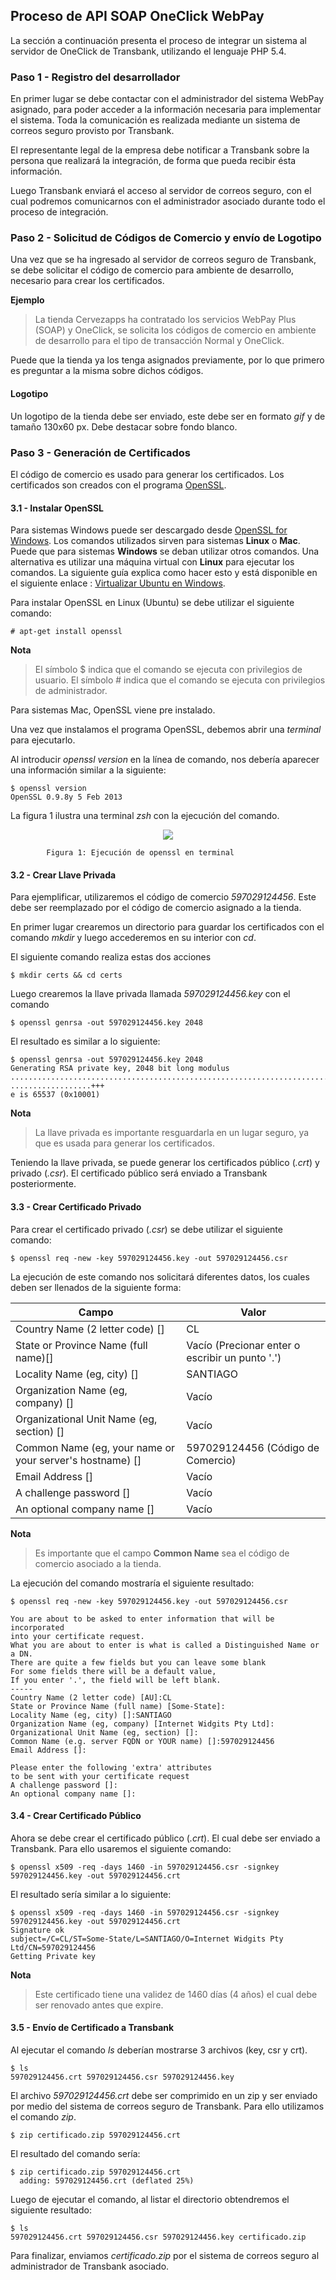## Proceso de API SOAP OneClick WebPay
La sección a continuación presenta el proceso de integrar un sistema al servidor de OneClick de Transbank, utilizando el lenguaje PHP 5.4.

### Paso 1 - Registro del desarrollador

En primer lugar se debe contactar con el administrador del sistema WebPay asignado, para poder acceder a la información necesaria para implementar el sistema. Toda la comunicación es realizada mediante un sistema de correos seguro provisto por Transbank.

El representante legal de la empresa debe notificar a Transbank sobre la persona que realizará la integración, de forma que pueda recibir ésta información.

Luego Transbank enviará el acceso al servidor de correos seguro, con el cual podremos comunicarnos con el administrador asociado durante todo el proceso de integración.

### Paso 2 - Solicitud de Códigos de Comercio y envío de Logotipo
Una vez que se ha ingresado al servidor de correos seguro de Transbank, se debe solicitar el código de comercio para ambiente de desarrollo, necesario para crear los certificados.

**Ejemplo**

> La tienda Cervezapps ha contratado los servicios WebPay Plus (SOAP) y OneClick, se solicita los códigos de comercio en ambiente de desarrollo para el tipo de transacción Normal y OneClick.

Puede que la tienda ya los tenga asignados previamente, por lo que primero es preguntar a la misma sobre dichos códigos.

#### Logotipo
Un logotipo de la tienda debe ser enviado, este debe ser en formato *gif* y de tamaño 130x60 px. Debe destacar sobre fondo blanco.


### Paso 3 - Generación de Certificados
El código de comercio es usado para generar los certificados. Los certificados son creados con el programa [OpenSSL](https://www.openssl.org/).

#### 3.1 - Instalar OpenSSL
Para sistemas Windows puede ser descargado desde [OpenSSL for Windows](http://slproweb.com/products/Win32OpenSSL.html). Los comandos utilizados sirven para sistemas **Linux** o **Mac**. Puede que para sistemas **Windows** se deban utilizar otros comandos. Una alternativa es utilizar una máquina virtual con **Linux** para ejecutar los comandos. La siguiente guía explica como hacer esto y está disponible en el siguiente enlace : [Virtualizar Ubuntu en Windows](http://blog.uptodown.com/tutorial-virtualizar-ubuntu-14-virtualbox/).

Para instalar OpenSSL en Linux (Ubuntu) se debe utilizar el siguiente comando:

```
# apt-get install openssl
```

**Nota**
> El símbolo $ indica que el comando se ejecuta con privilegios de usuario. El símbolo # indica que el comando se ejecuta con privilegios de administrador.


Para sistemas Mac, OpenSSL viene pre instalado.

Una vez que instalamos el programa OpenSSL, debemos abrir una *terminal* para ejecutarlo.



Al introducir *openssl version* en la línea de comando, nos debería aparecer una información similar a la siguiente:


```
$ openssl version
OpenSSL 0.9.8y 5 Feb 2013
```

La figura 1 ilustra una terminal *zsh* con la ejecución del comando.

<center><img src="img/1.png"></center>

			Figura 1: Ejecución de openssl en terminal

#### 3.2 - Crear Llave Privada	

Para ejemplificar, utilizaremos el código de comercio *597029124456*. Este debe ser reemplazado por el código de comercio asignado a la tienda.

En primer lugar crearemos un directorio para guardar los certificados con el comando *mkdir* y luego accederemos en su interior con *cd*.

El siguiente comando realiza estas dos acciones

```
$ mkdir certs && cd certs

```

Luego crearemos la llave privada llamada *597029124456.key* con el comando 

```
$ openssl genrsa -out 597029124456.key 2048
```

 El resultado es similar a lo siguiente:

```
$ openssl genrsa -out 597029124456.key 2048
Generating RSA private key, 2048 bit long modulus
.....................................................................................................+++
..................+++
e is 65537 (0x10001)
```

**Nota**
> La llave privada es importante resguardarla en un lugar seguro, ya que es usada para generar los certificados.


Teniendo la llave privada, se puede generar los certificados público (*.crt*) y privado (*.csr*). El certificado público será enviado a Transbank posteriormente.

#### 3.3 - Crear Certificado Privado
Para crear el certificado privado (*.csr*) se debe utilizar el siguiente comando:

```
$ openssl req -new -key 597029124456.key -out 597029124456.csr
```

La ejecución de este comando nos solicitará diferentes datos, los cuales deben ser llenados de la siguiente forma:

| Campo | Valor | 
| ------------ | ------------- | 
| Country Name (2 letter code) [] | CL  | 
| State or Province Name (full name)[] | Vacío (Precionar enter o escribir un punto '.')  | 
| Locality Name (eg, city) [] | SANTIAGO|
| Organization Name (eg, company) []|Vacío|
| Organizational Unit Name (eg, section) []|Vacío|
| Common Name (eg, your name or your server's hostname) []|597029124456 (Código de Comercio)|
|Email Address []|Vacío|
|A challenge password []| Vacío|
|An optional company name []|Vacío|

**Nota**
> Es importante que el campo **Common Name** sea el código de comercio asociado a la tienda.

La ejecución del comando mostraría el siguiente resultado:

```
$ openssl req -new -key 597029124456.key -out 597029124456.csr

You are about to be asked to enter information that will be incorporated
into your certificate request.
What you are about to enter is what is called a Distinguished Name or a DN.
There are quite a few fields but you can leave some blank
For some fields there will be a default value,
If you enter '.', the field will be left blank.
-----
Country Name (2 letter code) [AU]:CL
State or Province Name (full name) [Some-State]:
Locality Name (eg, city) []:SANTIAGO
Organization Name (eg, company) [Internet Widgits Pty Ltd]:
Organizational Unit Name (eg, section) []:
Common Name (e.g. server FQDN or YOUR name) []:597029124456
Email Address []:

Please enter the following 'extra' attributes
to be sent with your certificate request
A challenge password []:
An optional company name []:
```


#### 3.4 - Crear Certificado Público
Ahora se debe crear el certificado público (*.crt*). El cual debe ser enviado a Transbank. Para ello usaremos el siguiente comando:

```
$ openssl x509 -req -days 1460 -in 597029124456.csr -signkey 597029124456.key -out 597029124456.crt

```

El resultado sería similar a lo siguiente:

```
$ openssl x509 -req -days 1460 -in 597029124456.csr -signkey 597029124456.key -out 597029124456.crt
Signature ok
subject=/C=CL/ST=Some-State/L=SANTIAGO/O=Internet Widgits Pty Ltd/CN=597029124456
Getting Private key
```

**Nota**
> Este certificado tiene una validez de 1460 días (4 años) el cual debe ser renovado antes que expire.

#### 3.5 - Envío de Certificado a Transbank
Al ejecutar el comando *ls* deberían mostrarse 3 archivos (key, csr y crt).

```
$ ls
597029124456.crt 597029124456.csr 597029124456.key
```

El archivo *597029124456.crt* debe ser comprimido en un zip y ser enviado por medio del sistema de correos seguro de Transbank. Para ello utilizamos el comando *zip*.

```
$ zip certificado.zip 597029124456.crt
```

El resultado del comando sería:

```
$ zip certificado.zip 597029124456.crt
  adding: 597029124456.crt (deflated 25%)
```

Luego de ejecutar el comando, al listar el directorio obtendremos el siguiente resultado:

```
$ ls
597029124456.crt 597029124456.csr 597029124456.key certificado.zip
```

Para finalizar, enviamos *certificado.zip* por el sistema de correos seguro al administrador de Transbank asociado.
